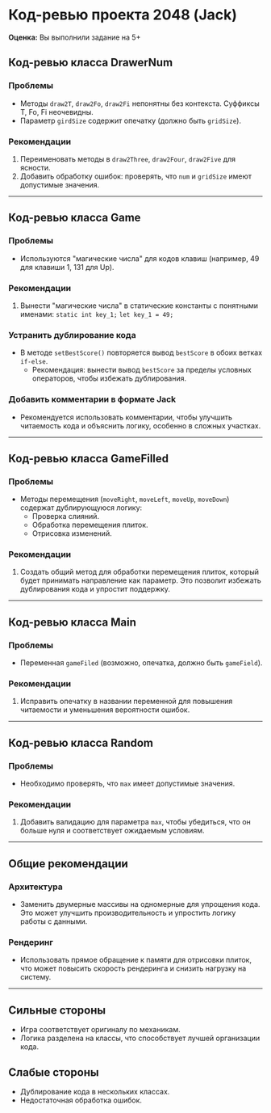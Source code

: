 # Код-ревью проекта 2048 (Jack)

**Оценка:** Вы выполнили задание на 5+

## Код-ревью класса DrawerNum

### Проблемы
- Методы `draw2T`, `draw2Fo`, `draw2Fi` непонятны без контекста. Суффиксы T, Fo, Fi неочевидны.
- Параметр `girdSize` содержит опечатку (должно быть `gridSize`).

### Рекомендации
1. Переименовать методы в `draw2Three`, `draw2Four`, `draw2Five` для ясности.
2. Добавить обработку ошибок: проверять, что `num` и `gridSize` имеют допустимые значения.

---

## Код-ревью класса Game

### Проблемы
- Используются "магические числа" для кодов клавиш (например, 49 для клавиши 1, 131 для Up).

### Рекомендации
1. Вынести "магические числа" в статические константы с понятными именами:
   `static int key_1;`
   `let key_1 = 49;`

### Устранить дублирование кода
- В методе `setBestScore()` повторяется вывод `bestScore` в обоих ветках `if-else`. 
  - Рекомендация: вынести вывод `bestScore` за пределы условных операторов, чтобы избежать дублирования.

### Добавить комментарии в формате Jack
- Рекомендуется использовать комментарии, чтобы улучшить читаемость кода и объяснить логику, особенно в сложных участках.

---

## Код-ревью класса GameFilled

### Проблемы
- Методы перемещения (`moveRight`, `moveLeft`, `moveUp`, `moveDown`) содержат дублирующуюся логику:
  - Проверка слияний.
  - Обработка перемещения плиток.
  - Отрисовка изменений.

### Рекомендации
1. Создать общий метод для обработки перемещения плиток, который будет принимать направление как параметр. Это позволит избежать дублирования кода и упростит поддержку.

---

## Код-ревью класса Main

### Проблемы
- Переменная `gameFiled` (возможно, опечатка, должно быть `gameField`).

### Рекомендации
1. Исправить опечатку в названии переменной для повышения читаемости и уменьшения вероятности ошибок.

---

## Код-ревью класса Random

### Проблемы
- Необходимо проверять, что `max` имеет допустимые значения.

### Рекомендации
1. Добавить валидацию для параметра `max`, чтобы убедиться, что он больше нуля и соответствует ожидаемым условиям.

---

## Общие рекомендации

### Архитектура
- Заменить двумерные массивы на одномерные для упрощения кода. Это может улучшить производительность и упростить логику работы с данными.

### Рендеринг
- Использовать прямое обращение к памяти для отрисовки плиток, что может повысить скорость рендеринга и снизить нагрузку на систему.

---

## Сильные стороны
- Игра соответствует оригиналу по механикам.
- Логика разделена на классы, что способствует лучшей организации кода.

## Слабые стороны
- Дублирование кода в нескольких классах.
- Недостаточная обработка ошибок.


